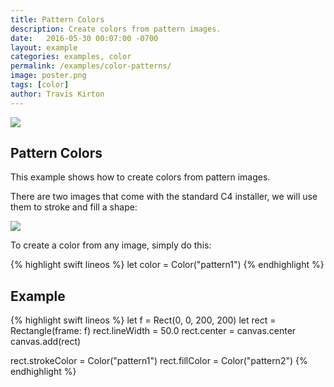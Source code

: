```yaml
---
title: Pattern Colors
description: Create colors from pattern images.
date:   2016-05-30 00:07:00 -0700
layout: example
categories: examples, color
permalink: /examples/color-patterns/
image: poster.png
tags: [color]
author: Travis Kirton
---
```

![](patterns.png)

## Pattern Colors
This example shows how to create colors from pattern images.

There are two images that come with the standard C4 installer, we will use them to stroke and fill a shape:

![](patternImages.png)

To create a color from any image, simply do this:

{% highlight swift lineos %}
let color = Color("pattern1")
{% endhighlight %}

## Example
{% highlight swift lineos %}
let f = Rect(0, 0, 200, 200)
let rect = Rectangle(frame: f)
rect.lineWidth = 50.0
rect.center = canvas.center
canvas.add(rect)

rect.strokeColor = Color("pattern1")
rect.fillColor = Color("pattern2")
{% endhighlight %}

